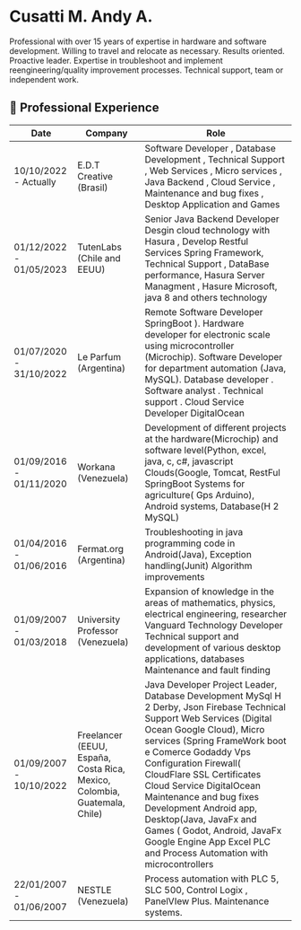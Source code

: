# Cusatti M. Andy A.
Professional with over
15 years of expertise in hardware and software development. Willing to travel and relocate as necessary.
Results oriented. Proactive leader. Expertise in troubleshoot and implement reengineering/quality improvement processes.
Technical support, team or independent work.


## 🚀 Professional Experience
|Date|Company|Role|
|-|-|-|
|10/10/2022 - Actually|E.D.T Creative (Brasil)|Software Developer , Database Development , Technical Support , Web Services , Micro services , Java Backend , Cloud Service , Maintenance and bug fixes , Desktop Application and Games|
|01/12/2022 - 01/05/2023|TutenLabs (Chile and EEUU)|Senior Java Backend Developer Desgin cloud technology with Hasura , Develop Restful Services Spring Framework, Technical Support , DataBase performance, Hasura Server Managment , Hasure Microsoft, java 8 and others technology|
|01/07/2020 - 31/10/2022|Le Parfum (Argentina)|Remote Software Developer SpringBoot ). Hardware developer for electronic scale using microcontroller (Microchip). Software Developer for department automation (Java, MySQL). Database developer . Software analyst . Technical support . Cloud Service Developer DigitalOcean|
|01/09/2016 - 01/11/2020|Workana (Venezuela)|Development of different projects at the hardware(Microchip) and software level(Python, excel, java, c, c#, javascript Clouds(Google, Tomcat, RestFul SpringBoot Systems for agriculture( Gps Arduino), Android systems, Database(H 2 MySQL)|
|01/04/2016 - 01/06/2016|Fermat.org (Argentina)|Troubleshooting in java programming code in Android(Java), Exception handling(Junit) Algorithm improvements|
|01/09/2007 - 01/03/2018|University Professor (Venezuela)|Expansion of knowledge in the areas of mathematics, physics, electrical engineering, researcher Vanguard Technology Developer Technical support and development of various desktop applications, databases Maintenance and fault finding|
|01/09/2007 - 10/10/2022|Freelancer (EEUU, España, Costa Rica, Mexico, Colombia, Guatemala, Chile)|Java Developer Project Leader, Database Development MySql H 2 Derby, Json Firebase Technical Support Web Services (Digital Ocean Google Cloud), Micro services (Spring FrameWork boot e Comerce Godaddy Vps Configuration Firewall( CloudFlare SSL Certificates Cloud Service DigitalOcean Maintenance and bug fixes Development Android app, Desktop(Java, JavaFx and Games ( Godot, Android, JavaFx Google Engine App Excel PLC and Process Automation with microcontrollers|
|22/01/2007 - 01/06/2007|NESTLE (Venezuela)|Process automation with PLC 5, SLC 500, Control Logix , PanelVIew Plus. Maintenance systems.|